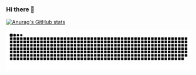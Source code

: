 ### Hi there 👋

[![Anurag's GitHub stats](https://github-readme-stats.vercel.app/api?username=Norucova&show_icons=true&theme=radical)](https://github.com/Norucova/github-readme-stats)


![](https://github.com/Platane/snk/raw/output/github-contribution-grid-snake.svg)
